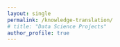 ```yaml
---
layout: single
permalink: /knowledge-translation/
# title: "Data Science Projects"
author_profile: true
---
```


